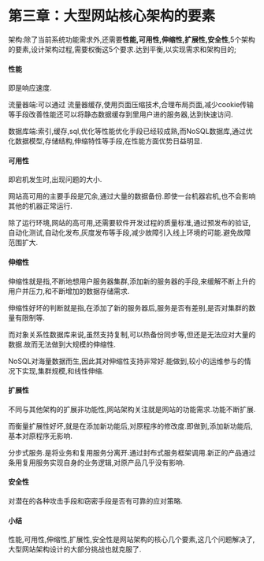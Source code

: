 #  第三章：大型网站核心架构的要素 #
架构:除了当前系统功能需求外,还需要**性能,可用性,伸缩性,扩展性,安全性**,5个架构的要素,设计架构过程,需要权衡这5个要求.达到平衡,以实现需求和架构目的;
#### 性能 ####
即是响应速度.

流量器端:可以通过   流量器缓存,使用页面压缩技术,合理布局页面,减少cookie传输等手段改善性能还可以将静态数据缓存到里用户进的服务器,达到快速访问.

数据库端:索引,缓存,sql,优化等性能优化手段已经较成熟,而NoSQL数据库,通过优化数据模型,存储结构,伸缩特性等手段,在性能方面优势日益明显.
#### 可用性 ####
即宕机发生时,出现问题的大小.

网站高可用的主要手段是冗余,通过大量的数据备份.即使一台机器宕机,也不会影响其他的机器正常运行.

除了运行环境,网站的高可用,还需要软件开发过程的质量标准,通过预发布的验证,自动化测试,自动化发布,灰度发布等手段,减少故障引入线上环境的可能.避免故障范围扩大.
#### 伸缩性 ####
伸缩性就是指,不断地想用户服务器集群,添加新的服务器的手段,来缓解不断上升的用户并压力,和不断增加的数据存储需求.

伸缩性好坏的判断就是指,在添加了新的服务器后,服务是否有差别,是否对集群的数量有限制等.

而对象关系性数据库来说,虽然支持复制,可以热备份同步等,但还是无法应对大量的数据.故而无法做到大规模的伸缩性.

NoSQL对海量数据而生,因此其对伸缩性支持非常好.能做到,较小的运维参与的情况下实现,集群规模,和线性伸缩.
#### 扩展性 ####
不同与其他架构的扩展非功能性,网站架构关注就是网站的功能需求.功能不断扩展.

而衡量扩展性好坏,就是在添加新功能后,对原程序的修改度.即做到,添加新功能后,基本对原程序无影响.

分步式服务.是将业务和复用服务分离开.通过封布式服务框架调用.新正的产品通过条用复用服务实现自身的业务逻辑,对原产品几乎没有影响.
#### 安全性 ####
对潜在的各种攻击手段和窃密手段是否有可靠的应对策略.
#### 小结 ####
性能,可用性,伸缩性,扩展性,安全性是网站架构的核心几个要素,这几个问题解决了,大型网站架构设计的大部分挑战也就克服了.